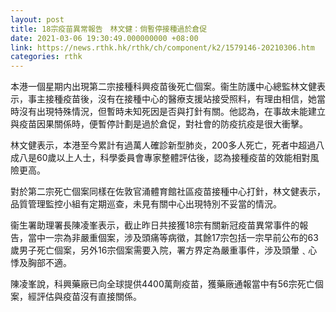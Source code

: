```yaml
---
layout: post
title: 18宗疫苗異常報告　林文健：倘暫停接種過於倉促　
date: 2021-03-06 19:30:49.000000000 +08:00
link: https://news.rthk.hk/rthk/ch/component/k2/1579146-20210306.htm
categories: rthk
---
```


本港一個星期内出現第二宗接種科興疫苗後死亡個案。衞生防護中心總監林文健表示，事主接種疫苗後，沒有在接種中心的醫療支援站接受照料，有理由相信，她當時沒有出現特殊情況，但暫時未知死因是否與打針有關。他認為，在事故未能建立與疫苗因果關係時，便暫停計劃是過於倉促，對社會的防疫抗疫是很大衝擊。

林文健表示，本港至今累計有過萬人確診新型肺炎，200多人死亡，死者中超過八成八是60歲以上人士，科學委員會專家整體評估後，認為接種疫苗的效能相對風險更高。

對於第二宗死亡個案同樣在佐敦官涌體育館社區疫苗接種中心打針，林文健表示，品質管理監控小組有定期巡查，未見有關中心出現特別不妥當的情況。

衞生署助理署長陳凌峯表示，截止昨日共接獲18宗有關新冠疫苗異常事件的報告，當中一宗為非嚴重個案，涉及頭痛等病徵，其餘17宗包括一宗早前公布的63歲男子死亡個案，另外16宗個案需要入院，署方界定為嚴重事件，涉及頭暈﹑心悸及胸部不適。

陳凌峯說，科興藥廠已向全球提供4400萬劑疫苗，獲藥廠通報當中有56宗死亡個案，經評估與疫苗沒有直接關係。
